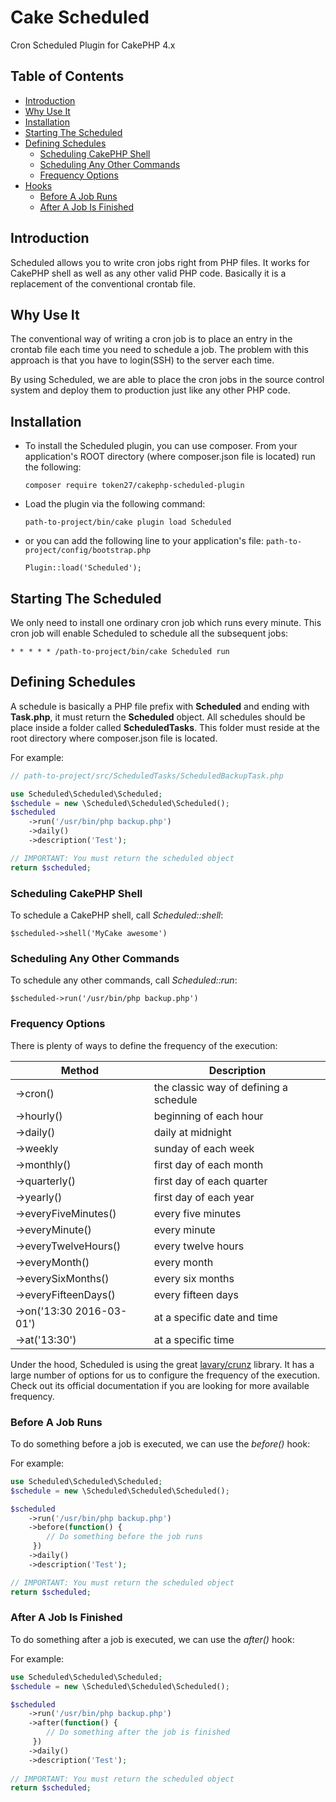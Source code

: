 # Cake Scheduled
Cron Scheduled Plugin for CakePHP 4.x

## Table of Contents  
- [Introduction](#installation)
- [Why Use It](#why-use-it)
- [Installation](#installation)
- [Starting The Scheduled](#starting-the-scheduler)
- [Defining Schedules](#defining-schedules)
    - [Scheduling CakePHP Shell](#scheduling-cakephp-shell)
    - [Scheduling Any Other Commands](#scheduling-any-other-commands)
    - [Frequency Options](#frequency-options)
- [Hooks](#hooks)
    - [Before A Job Runs](#before-a-job-runs)
    - [After A Job Is Finished](#after-a-job-is-finished)
		
## Introduction 
Scheduled allows you to write cron jobs right from PHP files. 
It works for CakePHP shell as well as any other valid PHP code. 
Basically it is a replacement of the conventional crontab file. 

## Why Use It
The conventional way of writing a cron job is to place an entry in the crontab file each time you 
need to schedule a job. The problem with this approach is that you have to login(SSH) to the server 
each time. 

By using Scheduled, we are able to place the cron jobs in the source control system and deploy 
them to production just like any other PHP code.  

## Installation

+ To install the Scheduled plugin, you can use composer. From your application's ROOT directory (where composer.json file is located) run the following:

    ```composer require token27/cakephp-scheduled-plugin```


	
+ Load the plugin via the following command:

	```path-to-project/bin/cake plugin load Scheduled```

+ or you can add the following line to your application's file: `path-to-project/config/bootstrap.php` 

    ```Plugin::load('Scheduled');```
    
## Starting The Scheduled

We only need to install one ordinary cron job which runs every minute.
This cron job will enable Scheduled to schedule all the subsequent jobs:

```* * * * * /path-to-project/bin/cake Scheduled run```

## Defining Schedules
A schedule is basically a PHP file prefix with **Scheduled** and ending with **Task.php**, it must return the **Scheduled** object.
All schedules should be place inside a folder called **ScheduledTasks**. This folder must reside at the root directory 
where composer.json file is located.

For example:
```php
// path-to-project/src/ScheduledTasks/ScheduledBackupTask.php

use Scheduled\Scheduled\Scheduled;
$schedule = new \Scheduled\Scheduled\Scheduled();
$scheduled
    ->run('/usr/bin/php backup.php')
    ->daily()
    ->description('Test');

// IMPORTANT: You must return the scheduled object
return $scheduled;
```

### Scheduling CakePHP Shell
To schedule a CakePHP shell, call *Scheduled::shell*:

```$scheduled->shell('MyCake awesome')```

### Scheduling Any Other Commands
To schedule any other commands, call *Scheduled::run*:

```$scheduled->run('/usr/bin/php backup.php')```

### Frequency Options

There is plenty of ways to define the frequency of the execution:


| Method        |   	Description |
|---            |       ---     |
| ->cron()        |  the classic way of defining a schedule |
| ->hourly()      |  beginning of each hour|
| ->daily()   	|  daily at midnight|
| ->weekly    	|  sunday of each week	|
| ->monthly()   	|  first day of each month	|
| ->quarterly()   |  first day of each quarter	|
| ->yearly()   	|  first day of each year	|
| ->everyFiveMinutes() |    every five minutes      |
| ->everyMinute()     |   every minute        |
| ->everyTwelveHours() |   every twelve hours       |
| ->everyMonth()    | every month          |
| ->everySixMonths()  |  every six months          |
| ->everyFifteenDays()    |  every fifteen days        |
| ->on('13:30 2016-03-01') | at a specific date and time |
| ->at('13:30') | at a specific time |


Under the hood, Scheduled is using the great 
[lavary/crunz](https://github.com/lavary/crunz#frequency-of-execution) library.
It has a large number of options for us to configure the frequency of the execution.
Check out its official documentation if you are looking for more available frequency.   

### Before A Job Runs
To do something before a job is executed, we can use the *before()* hook:

For example:

```php
use Scheduled\Scheduled\Scheduled;
$schedule = new \Scheduled\Scheduled\Scheduled();

$scheduled
    ->run('/usr/bin/php backup.php')
    ->before(function() { 
        // Do something before the job runs
     })
    ->daily()
    ->description('Test');

// IMPORTANT: You must return the scheduled object
return $scheduled;
```

### After A Job Is Finished
To do something after a job is executed, we can use the *after()* hook:

For example:

```php
use Scheduled\Scheduled\Scheduled;
$schedule = new \Scheduled\Scheduled\Scheduled();

$scheduled
    ->run('/usr/bin/php backup.php')
    ->after(function() { 
        // Do something after the job is finished
     })
    ->daily()
    ->description('Test');
	
// IMPORTANT: You must return the scheduled object
return $scheduled;
```

